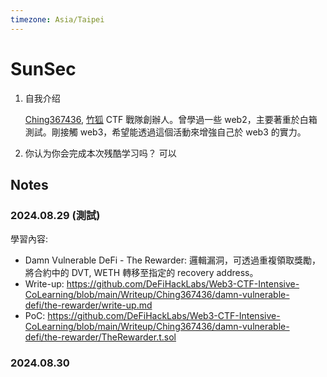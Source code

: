 ```yaml
---
timezone: Asia/Taipei
---
```



# SunSec

1. 自我介绍
   
   [Ching367436](https://ching367436.me/about), [竹狐](https://ctftime.org/team/280959) CTF 戰隊創辦人。曾學過一些 web2，主要著重於白箱測試。剛接觸 web3，希望能透過這個活動來增強自己於 web3 的實力。
3. 你认为你会完成本次残酷学习吗？
   可以

## Notes

<!-- Content_START -->

### 2024.08.29 (測試)

學習內容: 
- Damn Vulnerable DeFi - The Rewarder: 邏輯漏洞，可透過重複領取獎勵，將合約中的 DVT, WETH 轉移至指定的 recovery address。
- Write-up: https://github.com/DeFiHackLabs/Web3-CTF-Intensive-CoLearning/blob/main/Writeup/Ching367436/damn-vulnerable-defi/the-rewarder/write-up.md
- PoC: https://github.com/DeFiHackLabs/Web3-CTF-Intensive-CoLearning/blob/main/Writeup/Ching367436/damn-vulnerable-defi/the-rewarder/TheRewarder.t.sol

### 2024.08.30

<!-- Content_END -->